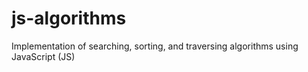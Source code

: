 # js-algorithms
Implementation of searching, sorting, and traversing algorithms using JavaScript (JS)
